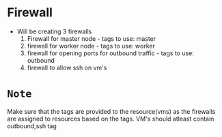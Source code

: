 # Firewall
- Will be creating 3 firewalls
  1. Firewall for master node - tags to use: master
  2. firewall for worker node - tags to use: worker
  3. firewall for opening ports for outbound traffic - tags to use: outbound
  4. firewall to allow ssh on vm's

# `Note`
Make sure that the tags are provided to the resource(vms) as the firewalls are assigned to resources based on the tags.
VM's should atleast contain outbound,ssh tag